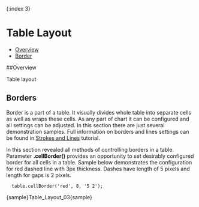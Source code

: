 {:index 3}
# Table Layout

 * [Overview](#overview)
 * [Border](#border)
 
##Overview

Table layout

## Borders

Border is a part of a table. It visually divides whole table into separate cells as well as wraps these cells. As any 
part of chart it can be configured and all settings can be adjusted. In this section there are just several 
demonstration samples. Full information on borders and lines settings can be found in [Strokes and Lines](../General_Appearance_Settings/Strokes_and_Lines) tutorial.
  
  
In this section revealed all methods of controlling borders in a table. 
Parameter **.cellBorder()** provides an opportunity to set desirably configured border for all cells in a table. 
Sample below demonstrates the configuration for red dashed line with 3px thickness. Dashes have length of 5 pixels 
and length for gaps is 2 pixels.

```
  table.cellBorder('red', 8, '5 2');
```

{sample}Table\_Layout\_03{sample}